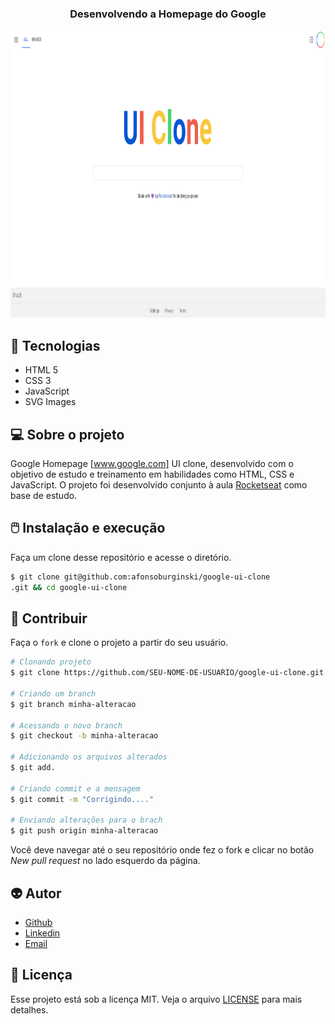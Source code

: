 
<h3 align = "center" fontSize="60px">
  Desenvolvendo a Homepage do Google
</h3>
<p align="center">
    <img src="src/img/google.png" alt="Logo" height=460></a>


## :rocket: Tecnologias
-  HTML 5
-  CSS 3
-  JavaScript
-  SVG Images
## 💻 Sobre o projeto

Google Homepage [www.google.com] UI clone, desenvolvido com o objetivo de estudo e treinamento em habilidades como HTML, CSS e JavaScript. O projeto foi desenvolvido conjunto à aula [Rocketseat](https://www.youtube.com/playlist?list=PL85ITvJ7FLohTZv9cC5-PrZ39Q3cugWqp) como base de estudo.


## :computer_mouse: Instalação e execução

Faça um clone desse repositório e acesse o diretório.

```bash
$ git clone git@github.com:afonsoburginski/google-ui-clone
.git && cd google-ui-clone
```

## :space_invader: Contribuir

Faça o `fork` e clone o projeto a partir do seu usuário.

```bash
# Clonando projeto
$ git clone https://github.com/SEU-NOME-DE-USUARIO/google-ui-clone.git

# Criando um branch
$ git branch minha-alteracao

# Acessando o novo branch
$ git checkout -b minha-alteracao

# Adicionando os arquivos alterados
$ git add.

# Criando commit e a mensagem
$ git commit -m "Corrigindo...."

# Enviando alterações para o brach
$ git push origin minha-alteracao
```
Você deve navegar até o seu repositório onde fez o fork e clicar no botão *New pull request* no lado esquerdo da página.

## :alien: Autor
-  [Github](https://github.com/afonsoburginski/)
-  [Linkedin](https://www.linkedin.com/in/afonso-kevin-burginski-76aa05175/)
-  [Email](mailto:burginskikevin@gmail.com/)

## 📝 Licença

Esse projeto está sob a licença MIT. Veja o arquivo [LICENSE](LICENSE.md) para mais detalhes.
